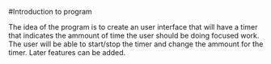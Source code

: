 #Introduction to program

The idea of the program is to create an user interface that will have a timer that indicates the ammount of time the user should be doing focused work.
The user will be able to start/stop the timer and change the ammount for the timer. Later features can be added.
